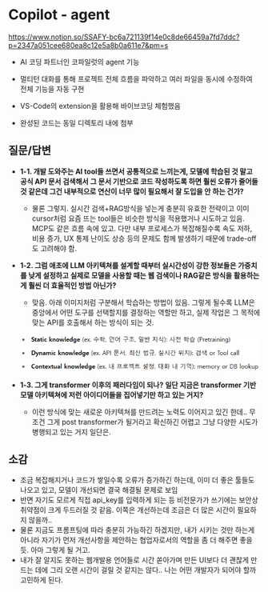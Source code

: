 # Copilot - agent

https://www.notion.so/SSAFY-bc6a721139f14e0c8de66459a7fd7ddc?p=2347a051cee680ea8c12e5a8b0a611e7&pm=s

- AI 코딩 파트너인 코파일럿의 agent 기능
- 멀티턴 대화를 통해 프로젝트 전체 흐름을 파악하고 여러 파일을 동시에 수정하여 전체 기능을 자동 구현
- VS-Code의 extension을 활용해 바이브코딩 체험했음

- 완성된 코드는 동일 디렉토리 내에 첨부



## 질문/답변

- **1-1. 개발 도와주는 AI tool들 쓰면서 공통적으로 느끼는게, 모델에 학습된 것 말고 공식 API 문서 검색해서 그 문서 기반으로 코드 작성하도록 하면 훨씬 오류가 줄어들 것 같은데 그건 내부적으로 연산이 너무 많이 필요해서 잘 도입을 안 하는 건가?**

  - 물론 그렇지. 실시간 검색+RAG방식을 넣는게 충분히 유효한 전략이고 이미 cursor처럼 요즘 뜨는 tool들은 비슷한 방식을 적용했거나 시도하고 있음. MCP도 같은 흐름 속에 있고. 다만 내부 프로세스가 복잡해질수록 속도 저하, 비용 증가, UX 통제 난이도 상승 등의 문제도 함께 발생하기 때문에 trade-off도 고려해야 함.

- **1-2. 그럼 애초에 LLM 아키텍쳐를 설계할 때부터 실시간성이 강한 정보들은 가중치를 낮게 설정하고 실제로 모델을 사용할 때는 웹 검색이나 RAG같은 방식을 활용하는게 훨씬 더 효율적인 방법 아닌가?**

  - 맞음. 아래 이미지처럼 구분해서 학습하는 방법이 있음. 그렇게 될수록 LLM은 중앙에서 어떤 도구를 선택할지를 결정하는 역할만 하고, 실제 작업은 그 목적에 맞는 API를 호출해서 하는 방식이 되는 것.

  ![image](./image.png)

- **1-3. 그게 transformer 이후의 패러다임이 되나? 일단 지금은 transformer 기반 모델 아키텍쳐에 저런 아이디어들을 집어넣기만 하고 있는 거지?**

  - 이런 방식에 맞는 새로운 아키텍쳐를 만드려는 노력도 이어지고 있긴 한데.. 무조건 그게 post transformer가 될거라고 확신하긴 어렵고 그냥 다양한 시도가 병행되고 있는 거지 일단은.

## 

## 소감

- 조금 복잡해지거나 코드가 쌓일수록 오류가 증가하긴 하는데, 이미 더 좋은 툴들도 나오고 있고, 모델이 개선되면 결국 해결될 문제로 보임
- 반면 자기도 모르게 직접 api_key를 입력하게 되는 등 비전문가가 쓰기에는 보안상 취약점이 크게 두드러질 것 같음. 이쪽은 개선하는데 조금은 더 많은 시간이 필요하지 않을까..
- 물론 지금도 프롬프팅에 따라 충분히 가능하긴 하겠지만, 내가 시키는 것만 하는게 아니라 자기가 먼저 개선사항을 제안하는 협업자로서의 역할을 좀 더 해주면 좋을 듯. 아마 그렇게 될 거고.
- 내가 잘 알지도 못하는 웹개발용 언어들로 시간 쏟아가며 만든 UI보다 더 괜찮게 만드는 데에 그리 오랜 시간이 걸릴 것 같지는 않다.. 나는 어떤 개발자가 되어야 할까 고민하게 된다.